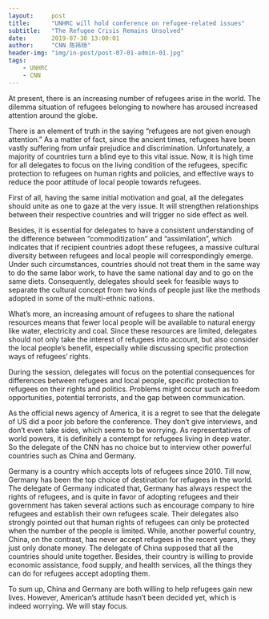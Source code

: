 ```yaml
---
layout:     post
title:      "UNHRC will hold conference on refugee-related issues"
subtitle:   "The Refugee Crisis Remains Unsolved"
date:       2019-07-30 13:00:01
author:     "CNN 陈祎旸"
header-img: "img/in-post/post-07-01-admin-01.jpg"
tags:
    - UNHRC
    - CNN
---
```


At present, there is an increasing number of refugees arise in the world. The dilemma situation of refugees belonging to nowhere has aroused increased attention around the globe.  

There is an element of truth in the saying “refugees are not given enough attention.” As a matter of fact, since the ancient times, refugees have been vastly suffering from unfair prejudice and discrimination. Unfortunately, a majority of countries turn a blind eye to this vital issue. Now, it is high time for all delegates to focus on the living condition of the refugees, specific protection to refugees on human rights and policies, and effective ways to reduce the poor attitude of local people towards refugees.  

First of all, having the same initial motivation and goal, all the delegates should unite as one to gaze at the very issue. It will strengthen relationships between their respective countries and will trigger no side effect as well.   

Besides, it is essential for delegates to have a consistent understanding of the difference between “commoditization” and “assimilation”, which indicates that if recipient countries adopt these refugees, a massive cultural diversity between refugees and local people will correspondingly emerge. Under such circumstances, countries should not treat them in the same way to do the same labor work, to have the same national day and to go on the same diets. Consequently, delegates should seek for feasible ways to separate the cultural concept from two kinds of people just like the methods adopted in some of the multi-ethnic nations.  

What’s more, an increasing amount of refugees to share the national resources means that fewer local people will be available to natural energy like water, electricity and coal. Since these resources are limited, delegates should not only take the interest of refugees into account, but also consider the local people’s benefit, especially while discussing specific protection ways of refugees’ rights.  

During the session, delegates will focus on the potential consequences for differences between refugees and local people, specific protection to refugees on their rights and politics. Problems might occur such as freedom opportunities, potential terrorists, and the gap between communication.  

As the official news agency of America, it is a regret to see that the delegate of US did a poor job before the conference. They don’t give interviews, and don’t even take sides, which seems to be worrying. As representatives of world powers, it is definitely a contempt for refugees living in deep water. So the delegate of the CNN has no choice but to interview other powerful countries such as China and Germany.  

Germany is a country which accepts lots of refugees since 2010. Till now, Germany has been the top choice of destination for refugees in the world. The delegate of Germany indicated that, Germany has always respect the rights of refugees, and is quite in favor of adopting refugees and their government has taken several actions such as encourage company to hire refugees and establish their own refugees scale. Their delegates also strongly pointed out that human rights of refugees can only be protected when the number of the people is limited. While, another powerful country, China, on the contrast, has never accept refugees in the recent years, they just only donate money.  The delegate of China supposed that all the countries should unite together. Besides, their country is willing to provide economic assistance, food supply, and health services, all the things they can do for refugees accept adopting them.  

To sum up, China and Germany are both willing to help refugees gain new lives. However, American’s attitude hasn’t been decided yet, which is indeed worrying. We will stay focus.

